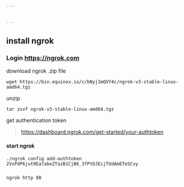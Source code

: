 ```yaml
---


---
```


<h2 id="install-ngrok">install ngrok</h2>
<h3 id="login-httpsngrok.com">Login <a href="https://ngrok.com/">https://ngrok.com</a></h3>
<p>download ngrok .zip file</p>
<pre><code>wget https://bin.equinox.io/c/bNyj1mQVY4c/ngrok-v3-stable-linux-amd64.tgz
</code></pre>
<p>unzip</p>
<pre><code>tar zxvf ngrok-v3-stable-linux-amd64.tgz
</code></pre>
<p>get authentication token</p>
<blockquote>
<p><a href="https://dashboard.ngrok.com/get-started/your-authtoken">https://dashboard.ngrok.com/get-started/your-authtoken</a></p>
</blockquote>
<h4 id="start-ngrok">start ngrok</h4>
<pre><code>./ngrok config add-authtoken 	2VvPdP6jut9Ea7abeZTazB1CjB6_3fPtDJEijTUdAmETeSCvy
</code></pre>
<h3 id="section"></h3>
<pre><code>ngrok http 80
</code></pre>

